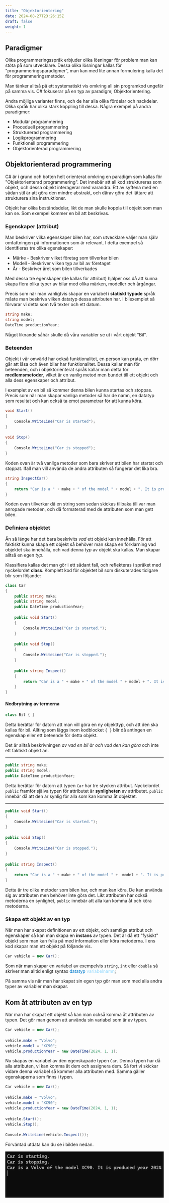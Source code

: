 ```yaml
---
title: "Objektorientering"
date: 2024-08-27T23:26:15Z
draft: false
weight: 1
---
```


## Paradigmer
Olika programmeringsspråk erbjuder olika lösningar för problem man kan stöta på som utvecklare. Dessa olika lösningar kallas för "programmeringsparadigmer", man kan med lite annan formulering kalla det för programmeringsmetoder.

Man tänker alltså på ett systematiskt vis omkring all sin programkod ungefär på samma vis. C# fokuserar på en typ av paradigm; Objektorientering.

Andra möjliga varianter finns, och de har alla olika fördelar och nackdelar. Olika språk har olika stark koppling till dessa. 
Några exempel på andra paradigmer:
- Modulär programmering
- Proceduell programmering
- Strukturerad programmering
- Logikprogrammering
- Funktionell programmering
- Objektorienterad programmering

## Objektorienterad programmering
C# är i grund och botten helt orienterat omkring en paradigm som kallas för "Objektorienterad programmering". Det innebär att all kod struktureras som objekt, och dessa objekt interagerar med varandra. Ett av syftena med en sådan stil är att göra den mindre abstrakt, och därav göra det lättare att strukturera sina instruktioner.

Objekt har olika beståndsdelar, likt de man skulle koppla till objekt som man kan se.
Som exempel kommer en bil att beskrivas.

### Egenskaper (attribut)
Man beskriver vilka egenskaper bilen har, som utvecklare väljer man själv omfattningen på informationen som är relevant. I detta exempel så identifieras tre olika egenskaper:
- Märke - Beskriver vilket företag som tillverkar bilen
- Modell - Beskriver vilken typ av bil av företaget
- År - Beskriver året som bilen tillverkades

Med dessa tre egenskaper (de kallas för attribut) hjälper oss då att kunna skapa flera olika typer av bilar med olika märken, modeller och årgångar.

Precis som när man vanligtvis skapar en variabel i **statiskt typade** språk måste man beskriva vilken datatyp dessa attributen har. I bilexemplet så förvarar vi detta som två texter och ett datum.
```csharp
string make;
string model;
DateTime productionYear;
```
Något liknande såhär skulle då våra variabler se ut i vårt objekt "Bil".
### Beteenden
Objekt i vår omvärld har också funktionalitet, en person kan prata, en dörr går att låsa och även bilar har funktionalitet. Dessa kallar man för beteenden, och i objektorienterat språk kallar man detta för **medlemsmetoder**, vilket är en vanlig metod men bundet till ett objekt och alla dess egenskaper och attribut.

I exemplet av en bil så kommer denna bilen kunna startas och stoppas. Precis som när man skapar vanliga metoder så har de namn, en datatyp som resultat och kan också ta emot parametrar för att kunna köra.
```csharp
void Start() 
{
    Console.WriteLine("Car is started");
}

void Stop() 
{
    Console.WriteLine("Car is stopped");
}
```
Koden ovan är två vanliga metoder som bara skriver att bilen har startat och stoppat. Ifall man vill använda de andra attributen så fungerar det lika bra.
```csharp
string InspectCar()
{
    return "Car is a " + make + " of the model " + model + ". It is produced year " + productionYear.ToString("yyyy");
}
```
Koden ovan tillverkar då en string som sedan skickas tillbaka till var man anropade metoden, och då formaterad med de attributen som man gett bilen.

### Definiera objektet
Än så länge har det bara beskrivits *vad* ett objekt kan innehålla. För att faktiskt kunna skapa ett objekt så behöver man skapa en förklarning vad objektet ska innehålla, och vad denna *typ* av objekt ska kallas. Man skapar alltså en egen *typ*.

Klassifiera kallas det man gör i ett sådant fall, och reflekteras i språket med nyckelordet **class**. Komplett kod för objektet bil som diskuterades tidigare blir som följande:
```csharp
class Car
{
    public string make;
    public string model;
    public DateTime productionYear;

    public void Start() 
    {
        Console.WriteLine("Car is started.");
    }

    public void Stop()
    {
        Console.WriteLine("Car is stopped.");
    }

    public string Inspect()
    {
        return "Car is a " + make + " of the model " + model + ". It is produced year " + productionYear.ToString("yyyy");
    }
}
```

#### Nedbrytning av termerna
```csharp
class Bil { }
```
Detta berättar för datorn att man vill göra en ny objekttyp, och att den ska kallas för bil. Allting som läggs inom kodblocket `{ }` blir då antingen en egenskap eller ett beteende för detta objekt. 

Det är alltså beskrivningen *av vad en bil är och vad den kan göra* och inte ett faktiskt objekt än.

---
```csharp
public string make;
public string model;
public DateTime productionYear;
```
Detta berättar för datorn att typen `Car` har tre stycken attribut. Nyckelordet `public` framför själva typen för attributet är **synligheten** av attributet. `public` innebär då att den är synlig för alla som kan komma åt objektet.

---
```csharp
public void Start() 
{
    Console.WriteLine("Car is started.");
}

public void Stop()
{
    Console.WriteLine("Car is stopped.");
}

public string Inspect()
{
    return "Car is a " + make + " of the model " +  model + ". It is produced year " + productionYear.ToString("yyyy");
}
```
Detta är tre olika metoder som bilen har, och man kan köra. De kan använda sig av attributen men behöver inte göra det. Likt attributen har också metoderna en synlighet, `public` innebär att alla kan komma åt och köra metoderna.

### Skapa ett objekt av en typ
När man har skapat definitionen av ett objekt, och samtliga attribut och egenskaper så kan man skapa en **instans** av typen. Det är då ett "fysiskt" objekt som man kan fylla på med information eller köra metoderna. I ens kod skapar man ett objekt på följande vis.
```csharp
Car vehicle = new Car();
```
Som när man skapar en variabel av exempelvis `string`, `int` eller `double` så skriver man alltid enligt syntax <span style="color:#007ACC">datatyp</span> <span style="color:#9CDCFE">variabelnamn</span>;

På samma vis när man har skapat sin egen typ gör man som med alla andra typer av variabler man skapar.

## Kom åt attributen av en typ
När man har skapat ett objekt så kan man också komma åt attributen av typen. Det gör man genom att använda sin variabel som är av typen. 
```csharp
Car vehicle = new Car();

vehicle.make = "Volvo";
vehicle.model = "XC90";
vehicle.productionYear = new DateTime(2024, 1, 1);
```
Nu skapas en variabel av den egenskapade typen `Car`. Denna typen har då alla attributen, vi kan komma åt dem och assignera dem. Så fort vi skickar vidare denna variabel så kommer alla attributen med. Samma gäller egenskaperna som finns i typen.
```csharp
Car vehicle = new Car();

vehicle.make = "Volvo";
vehicle.model = "XC90";
vehicle.productionYear = new DateTime(2024, 1, 1);

vehicle.Start();
vehicle.Stop();

Console.WriteLine(vehicle.Inspect());
```
Förväntad utdata kan du se i bilden nedan.

![alt](oop_ex1.png)
